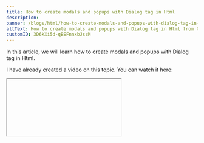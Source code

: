 ```yaml
---
title: How to create modals and popups with Dialog tag in Html
description:
banner: /blogs/html/how-to-create-modals-and-popups-with-dialog-tag-in-html/banner.png
altText: How to create modals and popups with Dialog tag in Html from Cules Coding by @thatanjan
customID: 3D6kXi5d-qBEFnnxbJszM
---
```


In this article, we will learn how to create modals and popups with Dialog tag in Html.

I have already created a video on this topic. You can watch it here:

<Iframe videoID="MwOaVAVrTq4" />

### Basic Structure

Here's the basic structure of the dialog element:

```html
<dialog>
	<!-- Content of the dialog goes here -->
</dialog>
```

### Basic example

```html
<h1>Some content</h1>

<button id="open-button">Open My Modal</button>

<dialog id="modal">
	<div class="modal-content">
		<h2>Modal Title</h2>
		<p>This is the content of the modal.</p>
		<button id="close-button">Close</button>
	</div>
</dialog>

<h1>Some more content</h1>
```

```javascript
// Seletcing the elements
const modal = document.getElementById('modal')
const openButton = document.getElementById('open-button')
const closeButton = document.getElementById('close-button')

openButton.addEventListener('click', () => {
	modal.showModal()
})

closeButton.addEventListener('click', () => {
	modal.close()
})
```

![Image description](https://dev-to-uploads.s3.amazonaws.com/uploads/articles/0aj0rjgl1elwp6t07b7k.png)

This what it looks like by default.

#### Explanation

1. In html, One button for opening the modal.
2. Some basic content inside that dialog tag including a close button
3. In js, we need to select 3 elements:
   - modal
   - open button
   - close button
4. We added the click eventlisteners to the buttons.
5. To open the button just use the `showModal` method from the modal object
6. And `close` method for closing the modal.

### As popup

When you use the `showModal` method you can not interact with the background.
But if you use the show method then it will open as a popup and you will be able to interact with background.

```javascript
openButton.addEventListener('click', () => {
	modal.show()
})
```

### Dialog tag with form

You get exta features when you use forms inside dialog

```html
<dialog id="modal">
	<form method="dialog">
		<input type="text" name="" value="" />
		<button type="submit">Submit</button>
		<button type="submit">Cancel</button>
	</form>
</dialog>
```

Suppose you want to close the modal without submitting the form. Plus you want to store the user input.
You can do that with JS but dialog tag already have that built in feature. Just use `method="dialog"` on `form`.

But that can create a problem. You won't be able to submit the form. It always just close the modal.

To fix that just remove that attribute from `form`.

```html
<dialog id="modal">
	<form>
		<input type="text" name="" value="" />
		<button type="submit">Submit</button>
		<button type="submit" formmethod="dialog">Cancel</button>
	</form>
</dialog>
```

Use `formmethod='dialog'` on the close button of the modal. In this way, The close button will just close the modal but other submit button will submit the form and close the modal.

Watch the video for better understanding.

### How to style?

Dialog tag can be styled as any other element. It also comes with a backdrop as pseduo element. Here is a simple example of making the backdrop blur.

```css
#modal {
	width: 500px;
	border: none;
}

#modal::backdrop {
	background: rgba(0, 0, 0, 0.5);
	filter: blur(2rem);
}
```
